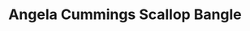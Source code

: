 ---
title: Angela Cummings Scallop Bangle
description: |
  Incredibly detailed, this hinged bangle bracelet features a delicate scalloped pattern and wraps the wrist in an organic form, finished with South Sea Pearls.
specs: |
  14 - 12.2mm South Sea Cultured Pearl Drops, set in 18K Yellow Gold.
images:
  - image_path: /uploads/angela-cummings-for-assael-scallop-bangle.png
_category:
order_number: 19
categories:
  - bracelets
---